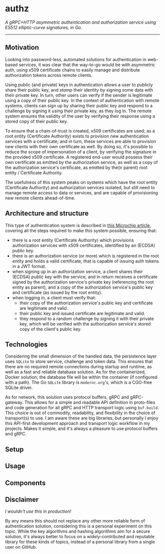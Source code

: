 # authz


*A gRPC+HTTP asymmetric authentication and authorization service using ES512 elliptic-curve signatures, in Go.* 

__________

## Motivation

Looking into password-less, automated solutions for authentication in web-based services, it was clear that the 
way-to-go would be with asymmetric auth, using x509 certificate chains to easily manage and distribute authorization 
tokens across remote clients.

Using public (and private) keys in authentication allows a user to publicly share their public key, and *stamp* their 
identity by signing some data with their private key. In turn, other users can verify if the sender is legitimate using 
a copy of their public key. In the context of authentication with remote systems, clients can sign up by sharing their 
public key and respond to a challenge by signing it using their private key, as they log in. The remote system ensures 
the validity of the user by verifying their response using a stored copy of their public key.

To ensure that a chain-of-trust is created, x509 certificates are used; as a root entity (Certificate Authority) exists 
to provision new authentication services with a certificate; and in turn, these services are able to provision new 
clients with their own certificate as well. By doing so, it's possible to reduce the scope of impersonation of a client,
by verifying the signature in the provided x509 certificate. A registered end-user would possess their own certificate 
as emitted by the authorization service, as well as a copy of the authorization service's certificate, as emitted by 
the(ir parent) root entity / Certificate Authority.

The usefulness of this system peaks on systems which have the root entity (Certificate Authority) and authorization 
services isolated, but still need to manage remote access to data or services, and are capable of provisioning new 
remote clients ahead-of-time.

## Architecture and structure

This type of authentication system is described in
[this Microchip article](https://developerhelp.microchip.com/xwiki/bin/view/applications/security/asymmetric-use-case-example/),
covering all the steps required to make this system possible, ensuring that:
- there is a root entity (Certificate Authority) which provisions authorization services with x509 certificates,
  identified by an (ECDSA) public key.
- there is an authorization service (or more) which is registered in the root entity and holds a valid certificate, that
  is capable of issuing auth tokens in a JWT format.
- when signing up in an authorization service, a client shares their (ECDSA) public key with the service, and in return
  receives a certificate signed by the authorization service's private key (referencing the root entity as parent), and
  a copy of the authorization service's public key and certificate (as issued by the root entity).
- when logging in, a client must verify that:
    - their copy of the authorization service's public key and certificate are legitimate and valid.
    - their public key and issued certificate are legitimate and valid.
    - they respond to a random challenge by signing it with their private key, which will be verified with the
      authorization service's stored copy of the client's public key.

## Technologies

Considering the small dimension of the handled data, the persistence layer uses `SQLite` to store service, challenge and
token data. This ensures that there are no required remote connections during startup and runtime, as well as a fast and
reliable database solution. As for the containerized, Docker solution; the database file will be within the container
(if configured with a path). The Go `SQLite` library is `modernc.org`'s, which is a CGO-free SQLite driver.

As for network, this solution uses protocol buffers, gRPC and gRPC-gateway. This allows for a simple and readable API 
definition in proto-files and code generation for all gRPC and HTTP transport logic using `buf.build`. This choice is 
out of commodity, readability, and flexibility in the choice of transport(s) to use. I am aware these are big libraries,
but personally I enjoy this API-first development approach and transport logic workflow in my projects. Makes it simple,
and it's always a pleasure to use protocol buffers and gRPC.

## Setup

## Usage

## Components

## Disclaimer

*I wouldn't use this in production!*

By any means this should not replace any other more reliable form of authentication solution, considering this is a
personal experiment on this topic. While the key algorithms and hashing algorithms aim for a secure solution, it's
always better to focus on a widely-contributed and reputable library for these kinds of topics, instead of a personal
library from a single user on GitHub.